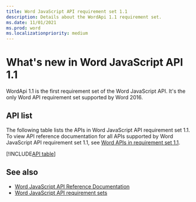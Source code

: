 ```yaml
---
title: Word JavaScript API requirement set 1.1
description: Details about the WordApi 1.1 requirement set.
ms.date: 11/01/2021
ms.prod: word
ms.localizationpriority: medium
---
```


# What's new in Word JavaScript API 1.1

WordApi 1.1 is the first requirement set of the Word JavaScript API. It's the only Word API requirement set supported by Word 2016.

## API list

The following table lists the APIs in Word JavaScript API requirement set 1.1. To view API reference documentation for all APIs supported by Word JavaScript API requirement set 1.1, see [Word APIs in requirement set 1.1](/javascript/api/word?view=word-js-1.1&preserve-view=true).

[!INCLUDE[API table](../../includes/word-1_1.md)]

## See also

- [Word JavaScript API Reference Documentation](/javascript/api/word)
- [Word JavaScript API requirement sets](word-api-requirement-sets.md)
